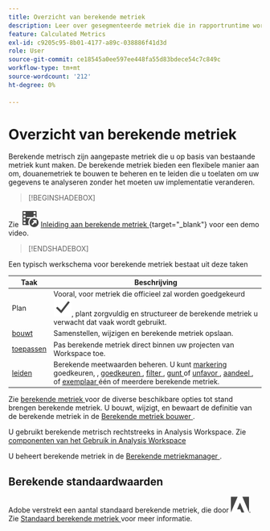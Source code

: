 ```yaml
---
title: Overzicht van berekende metriek
description: Leer over gesegmenteerde metriek die in rapportruntime worden afgeleid.
feature: Calculated Metrics
exl-id: c9205c95-8b01-4177-a89c-038886f41d3d
role: User
source-git-commit: ce18545a0ee597ee448fa55d83bdece54c7c849c
workflow-type: tm+mt
source-wordcount: '212'
ht-degree: 0%

---
```


# Overzicht van berekende metriek

Berekende metrisch zijn aangepaste metriek die u op basis van bestaande metriek kunt maken. De berekende metriek bieden een flexibele manier aan om, douanemetriek te bouwen te beheren en te leiden die u toelaten om uw gegevens te analyseren zonder het moeten uw implementatie veranderen.



>[!BEGINSHADEBOX]

Zie ![ VideoCheckedOut ](/help/assets/icons/VideoCheckedOut.svg) [ Inleiding aan berekende metriek ](https://video.tv.adobe.com/v/31787/?quality=12&learn=on){target="_blank"} voor een demo video.

>[!ENDSHADEBOX]

Een typisch werkschema voor berekende metriek bestaat uit deze taken

| Taak | Beschrijving |
| --- | --- |
| Plan | Vooral, voor metriek die officieel zal worden goedgekeurd ![ Vinkje ](/help/assets/icons/Checkmark.svg), plant zorgvuldig en structureer de berekende metriek u verwacht dat vaak wordt gebruikt. |
| [ bouwt ](/help/components/calc-metrics/cm-workflow/cm-build-metrics.md) | Samenstellen, wijzigen en berekende metriek opslaan. |
| [ toepassen ](/help/components/use-components-in-workspace.md) | Pas berekende metriek direct binnen uw projecten van Workspace toe. |
| [ leiden ](/help/components/calc-metrics/cm-workflow/cm-manager.md) | Berekende meetwaarden beheren. U kunt [ markering ](/help/components/calc-metrics/cm-workflow/cm-tagging.md) goedkeuren, [ ](/help/components/calc-metrics/cm-workflow/cm-approving.md), [ goedkeuren ](/help/components/calc-metrics/cm-workflow/cm-approving.md), [ filter ](/help/components/calc-metrics/cm-workflow/cm-filter.md), [ gunt ](/help/components/calc-metrics/cm-workflow/cm-favorite.md) of [ unfavor ](/help/components/calc-metrics/cm-workflow/cm-favorite.md), [ aandeel ](/help/components/calc-metrics/cm-workflow/cm-sharing.md), of [ exemplaar ](/help/components/calc-metrics/cm-workflow/cm-copy.md) één of meerdere berekende metriek. |

Zie [ berekende metriek ](/help/components/calc-metrics/cm-workflow/cm-workflow.md) voor de diverse beschikbare opties tot stand brengen berekende metriek. U bouwt, wijzigt, en bewaart de definitie van de berekende metriek in de [ Berekende metriek bouwer ](cm-workflow/cm-build-metrics.md).

U gebruikt berekende metrisch rechtstreeks in Analysis Workspace. Zie [ componenten van het Gebruik in Analysis Workspace ](/help/components/use-components-in-workspace.md)

U beheert berekende metriek in de [ Berekende metriekmanager ](cm-workflow/cm-manager.md).

## Berekende standaardwaarden

Adobe verstrekt een aantal standaard berekende metriek, die door ![ wordt geïdentificeerd AdobeLogoSmall ](/help/assets/icons/AdobeLogoSmall.svg). Zie [ Standaard berekende metriek ](/help/components/calc-metrics/default-calcmetrics.md) voor meer informatie.
